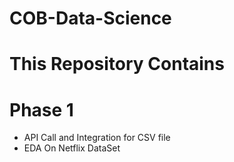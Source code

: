 # COB-Data-Science

# This Repository Contains 
# Phase 1 

- API Call and Integration for CSV file
- EDA On Netflix DataSet
